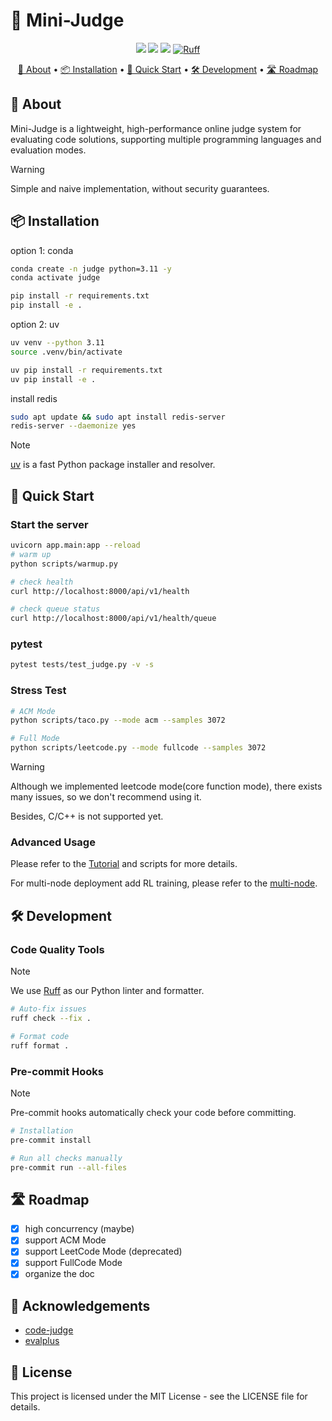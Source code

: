 # 🌟 Mini-Judge
<p align="center">
<a href="https://github.com/yourusername/mini-judge"><img src="https://img.shields.io/badge/Mini-Judge-blue.svg"></a>
<a href="https://github.com/yourusername/mini-judge/blob/main/LICENSE"><img src="https://img.shields.io/badge/license-MIT-blue.svg"></a>
<a href="https://github.com/astral-sh/uv"><img src="https://img.shields.io/endpoint?url=https://raw.githubusercontent.com/astral-sh/uv/main/assets/badge/v0.json"></a>
<a href="https://github.com/astral-sh/ruff"><img src="https://img.shields.io/endpoint?url=https://raw.githubusercontent.com/astral-sh/ruff/main/assets/badge/v2.json" alt="Ruff"></a>

</p>
<p align="center">
<a href="#-about">📖 About</a> •
<a href="#-installation">📦 Installation</a> •
<a href="#-quick-start">🚀 Quick Start</a> •
<a href="#-development">🛠 Development</a> •
<a href="#-roadmap">🛣 Roadmap</a>
</p>

## 📖 About

Mini-Judge is a lightweight, high-performance online judge system for evaluating code solutions, supporting multiple programming languages and evaluation modes.

> [!Warning]
> Simple and naive implementation, without security guarantees.

## 📦 Installation

option 1: conda

```bash
conda create -n judge python=3.11 -y
conda activate judge

pip install -r requirements.txt
pip install -e .
```

option 2: uv

```bash
uv venv --python 3.11
source .venv/bin/activate

uv pip install -r requirements.txt
uv pip install -e .
```

install redis

```bash
sudo apt update && sudo apt install redis-server
redis-server --daemonize yes
```

> [!Note]
> [uv](https://github.com/astral-sh/uv) is a fast Python package installer and resolver.

## 🚀 Quick Start

### Start the server

```bash
uvicorn app.main:app --reload
# warm up
python scripts/warmup.py

# check health
curl http://localhost:8000/api/v1/health

# check queue status
curl http://localhost:8000/api/v1/health/queue
```
### pytest

```bash
pytest tests/test_judge.py -v -s
```

### Stress Test

```bash
# ACM Mode
python scripts/taco.py --mode acm --samples 3072

# Full Mode
python scripts/leetcode.py --mode fullcode --samples 3072
```

> [!Warning]
> Although we implemented leetcode mode(core function mode), there exists many issues, so we don't recommend using it.
>
> Besides, C/C++ is not supported yet.

### Advanced Usage

Please refer to the [Tutorial](docs/tutorial.md) and scripts for more details.

For multi-node deployment add RL training, please refer to the [multi-node](docs/multi-node.md).

## 🛠 Development

### Code Quality Tools

> [!Note]
> We use [Ruff](https://github.com/astral-sh/ruff) as our Python linter and formatter.

```bash
# Auto-fix issues
ruff check --fix .

# Format code
ruff format .
```

### Pre-commit Hooks

> [!Note]
> Pre-commit hooks automatically check your code before committing.

```bash
# Installation
pre-commit install

# Run all checks manually
pre-commit run --all-files
```

## 🛣 Roadmap

- [x] high concurrency (maybe)
- [x] support ACM Mode
- [x] support LeetCode Mode (deprecated)
- [x] support FullCode Mode
- [x] organize the doc

## 🙏 Acknowledgements

- [code-judge](https://github.com/0xWJ/code-judge)
- [evalplus](https://github.com/evalplus/evalplus)

## 📄 License
This project is licensed under the MIT License - see the LICENSE file for details.
